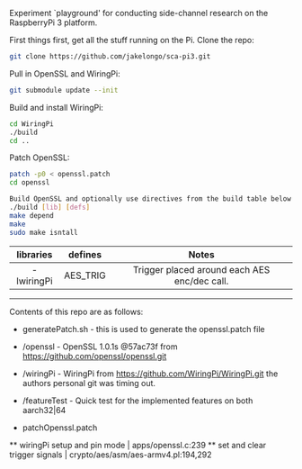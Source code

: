 Experiment `playground' for conducting side-channel research on
the RaspberryPi 3 platform.

First things first, get all the stuff running on the Pi. Clone the repo:

```bash
git clone https://github.com/jakelongo/sca-pi3.git
```

Pull in OpenSSL and WiringPi:

```bash
git submodule update --init
```

Build and install WiringPi:

```bash
cd WiringPi
./build
cd ..
```

Patch OpenSSL:

```bash
patch -p0 < openssl.patch
cd openssl
```

```bash
Build OpenSSL and optionally use directives from the build table below
./build [lib] [defs]
make depend
make
sudo make isntall
```

|  libraries |  defines |                     Notes                    |
|:----------:|:--------:|:--------------------------------------------:|
| -lwiringPi | AES_TRIG | Trigger placed around each AES enc/dec call. |

---

Contents of this repo are as follows:

* generatePatch.sh - this is used to generate the openssl.patch file

* /openssl - OpenSSL 1.0.1s @57ac73f from https://github.com/openssl/openssl.git

* /wiringPi - WiringPi from https://github.com/WiringPi/WiringPi.git the authors
personal git was timing out.

* /featureTest - Quick test for the implemented features on both aarch32|64

* patchOpenssl.patch

** wiringPi setup and pin mode   | apps/openssl.c:239
** set and clear trigger signals | crypto/aes/asm/aes-armv4.pl:194,292
